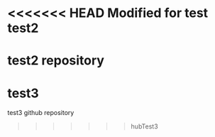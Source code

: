<<<<<<< HEAD
Modified for test
test2
=====

test2 repository
=======
test3
=====

test3 github repository
>>>>>>> hubTest3

